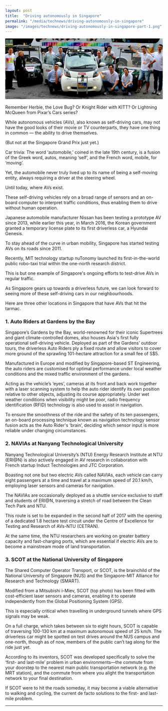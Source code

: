 ```yaml
---
layout: post
title:  "Driving autonomously in Singapore"
permalink: "/media/technews/driving-autonomously-in-singapore"
image: "/images/technews/driving-autonomously-in-singapore-part-1.png"
---
```


![Driving autonomously in Singapore](/images/technews/driving-autonomously-in-singapore-part-1.png)

Remember Herbie, the Love Bug? Or Knight Rider with KITT? Or Lightning McQueen from Pixar’s Cars series?

While autonomous vehicles (AVs), also known as self-driving cars, may not have the good looks of their movie or TV counterparts, they have one thing in common —   the ability to drive themselves.

(But not at the Singapore Grand Prix just yet.)

Car trivia: The word ‘automobile,’ coined in the late 19th century, is a fusion of the Greek word, autos, meaning ‘self’, and the French word, mobile, for ‘moving’.

Yet, the automobile never truly lived up to its name of being a self-moving entity, always requiring a driver at the steering wheel.

Until today, where AVs exist.

These self-driving vehicles rely on a broad range of sensors and an on-board computer to interpret traffic conditions, thus enabling them to drive without human operation.

Japanese automobile manufacturer Nissan has been testing a prototype AV since 2013, while earlier this year, in March 2016, the Korean government granted a temporary license plate to its first driverless car, a Hyundai Genesis.

To stay ahead of the curve in urban mobility, Singapore has started testing AVs on its roads since 2011.

Recently, MIT technology startup nuTonomy launched its first-in-the-world public robo-taxi trial within the one-north research district.

This is but one example of Singapore's ongoing efforts to test-drive AVs in regular traffic.

As Singapore gears up towards a driverless future, we can look forward to seeing more of these self-driving cars in our neighbourhoods.

Here are three other locations in Singapore that have AVs that hit the tarmac. 

### **1. Auto Riders at Gardens by the Bay**
Singapore’s Gardens by the Bay, world-renowned for their iconic Supertrees and giant climate-controlled domes, also houses Asia's first fully operational self-driving vehicle. Deployed as part of the Gardens’ outdoor tours, the driverless Auto Riders ply a fixed route and allow visitors to cover more ground of the sprawling 101-hectare attraction for a small fee of S$5.

Manufactured in Europe and modified by Singapore-based ST Engineering, the auto riders are customised for optimal performance under local weather conditions and the mixed traffic environment of the gardens.

Acting as the vehicle’s ‘eyes’, cameras at its front and back work together with a laser scanning system to help the auto rider identify its own position relative to other objects, adjusting its course appropriately. Under wet weather conditions when visibility might be poor, radio frequency identification (RFID) technology is also used to assist in navigation.

To ensure the smoothness of the ride and the safety of its ten passengers, an on-board processing technique known as navigation technology sensor fusion acts as the Auto Rider's ‘brain’, deciding which sensor input is more reliable under changing circumstances.

### **2. NAVIAs at Nanyang Technological University**
Nanyang Technological University’s (NTU) Energy Research Institute at NTU (ERI@N) is also actively engaged in AV research in collaboration with French startup Induct Technologies and JTC Corporation.

Boasting not one but two electric AVs called NAVIAs, each vehicle can carry eight passengers at a time and travel at a maximum speed of 20.1 km/h, employing laser sensors and cameras for navigation.

The NAVIAs are occasionally deployed as a shuttle service exclusive to staff and students of ERI@N, traversing a stretch of road between the Clean Tech Park and NTU.

This route is set to be expanded in the second half of 2017 with the opening of a dedicated 1.8 hectare test circuit under the Centre of Excellence for Testing and Research of AVs-NTU (CETRAN).

At the same time, the NTU researchers are working on greater battery capacity and fast-charging ports, which are essential if electric AVs are to become a mainstream mode of land transportation.

### **3. SCOT at the National University of Singapore**
The Shared Computer Operator Transport, or SCOT, is the brainchild of the National University of Singapore (NUS) and the Singapore-MIT Alliance for Research and Technology (SMART). 

Modified from a Mitsubishi i-Miev, SCOT (top photo) has been fitted with cost-efficient laser sensors and cameras, enabling it to operate independently from the Global Positioning System (GPS).

This is especially critical when travelling in underground tunnels where GPS signals may be weak. 

On a full charge, which takes between six to eight hours, SCOT is capable of traversing 100-130 km at a maximum autonomous speed of 25 km/h. The driverless car might be spotted on test drives around the NUS campus and one-north, though as of now, members of the public can’t tag along for the ride just yet.

According to its inventors, SCOT was developed specifically to solve the ‘first- and last-mile’ problem in urban environments—the commute from your doorstep to the nearest main public transportation network (e.g. the MRT station), and the commute from where you alight the transportation network to your final destination. 

If SCOT were to hit the roads someday, it may become a viable alternative to walking and cycling, the current de facto solutions to the first- and last-mile problem.

---
